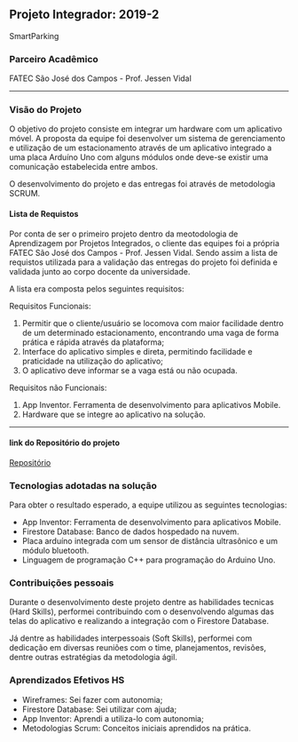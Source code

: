 ## Projeto Integrador: 2019-2
SmartParking

### Parceiro Acadêmico
FATEC São José dos Campos - Prof. Jessen Vidal

***

### Visão do Projeto
O objetivo do projeto consiste em integrar um hardware com um aplicativo móvel.
A proposta da equipe foi desenvolver um sistema de gerenciamento e utilização de um estacionamento através de um aplicativo integrado a uma placa Arduíno Uno com alguns módulos onde deve-se existir uma comunicação estabelecida entre ambos. 

O desenvolvimento do projeto e das entregas foi através de metodologia SCRUM.

#### Lista de Requistos 
Por conta de ser o primeiro projeto dentro da meotodologia de Aprendizagem por Projetos Integrados, o cliente das equipes foi a própria FATEC São José dos Campos - Prof. Jessen Vidal. Sendo assim a lista de requistos utilizada para a validação das entregas do projeto foi definida e validada junto ao corpo docente da universidade. 

A lista era composta pelos seguintes requisitos:

Requisitos Funcionais:
1. Permitir que o cliente/usuário se locomova com maior facilidade dentro de um determinado estacionamento, encontrando uma vaga de forma prática e rápida através da plataforma;
2. Interface do aplicativo simples e direta, permitindo facilidade e praticidade na utilização do aplicativo;
3. O aplicativo deve informar se a vaga está ou não ocupada.


Requisitos não Funcionais:
1. App Inventor. Ferramenta de desenvolvimento para aplicativos Mobile.
2. Hardware que se integre ao aplicativo na solução.

***

#### link do Repositório do projeto
[Repositório](https://github.com/LeonardoMessias98/Smartparking)


### Tecnologias adotadas na solução
Para obter o resultado esperado, a equipe utilizou as seguintes tecnologias:

- App Inventor: Ferramenta de desenvolvimento para aplicativos Mobile.
- Firestore Database: Banco de dados hospedado na nuvem.
- Placa arduíno integrada com um sensor de distância ultrasônico e um módulo bluetooth.
- Linguagem de programação C++ para programação do Arduino Uno.

### Contribuições pessoais
Durante o desenvolvimento deste projeto dentre as habilidades tecnicas (Hard Skills), performei contribuindo com o desenvolvendo algumas das telas do aplicativo e realizando a integração com o Firestore Database. 

Já dentre as habilidades interpessoais (Soft Skills), performei com dedicação em diversas reuniões com o time, planejamentos, revisões, dentre outras estratégias da metodologia ágil.

### Aprendizados Efetivos HS
- Wireframes: Sei fazer com autonomia;
- Firestore Database: Sei utilizar com ajuda;
- App Inventor: Aprendi a utiliza-lo com autonomia;
- Metodologias Scrum: Conceitos iniciais aprendidos na prática.
